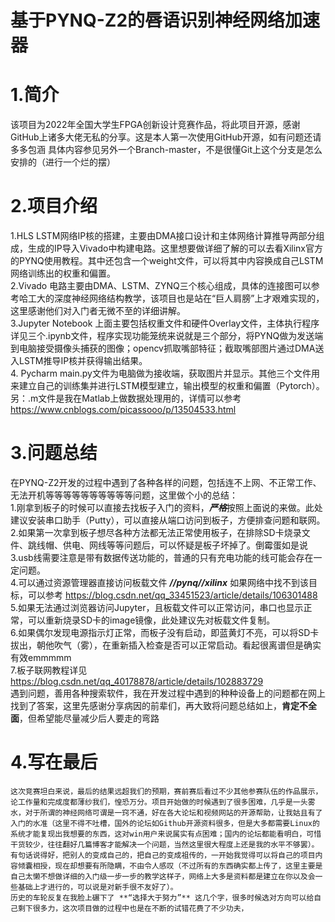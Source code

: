# 基于PYNQ-Z2的唇语识别神经网络加速器
# 1.简介
该项目为2022年全国大学生FPGA创新设计竞赛作品，将此项目开源，感谢GitHub上诸多大佬无私的分享。这是本人第一次使用GitHub开源，如有问题还请多多包涵
具体内容参见另外一个Branch-master，不是很懂Git上这个分支是怎么安排的（进行一个烂的摆）
# 2.项目介绍
1.HLS LSTM网络IP核的搭建，主要由DMA接口设计和主体网络计算推导两部分组成，生成的IP导入Vivado中构建电路。这里想要做详细了解的可以去看Xilinx官方的PYNQ使用教程。其中还包含一个weight文件，可以将其中内容换成自己LSTM网络训练出的权重和偏置。  
2.Vivado 电路主要由DMA、LSTM、ZYNQ三个核心组成，具体的连接图可以参考哈工大的深度神经网络结构教学，该项目也是站在“巨人肩膀”上才艰难实现的，这里感谢他们对入门者无微不至的详细讲解。  
3.Jupyter Notebook 上面主要包括权重文件和硬件Overlay文件，主体执行程序详见三个.ipynb文件，程序实现功能笼统来说就是三个部分，将PYNQ做为发送端到电脑接受摄像头捕获的图像；opencv抓取嘴部特征；截取嘴部图片通过DMA送入LSTM推导IP核并获得输出结果。  
4. Pycharm main.py文件为电脑做为接收端，获取图片并显示。其他三个文件用来建立自己的训练集并进行LSTM模型建立，输出模型的权重和偏置（Pytorch）。另：.m文件是我在Matlab上做数据处理用的，详情可以参考 https://www.cnblogs.com/picassooo/p/13504533.html  
# 3.问题总结
在PYNQ-Z2开发的过程中遇到了各种各样的问题，包括连不上网、不正常工作、无法开机等等等等等等等等等等问题，这里做个小的总结：  
1.刚拿到板子的时候可以直接去找板子入门的资料，***严格***按照上面说的来做。此处建议安装串口助手（Putty），可以直接从端口访问到板子，方便排查问题和联网。  
2.如果第一次拿到板子想尽各种方法都无法正常使用板子，在排除SD卡烧录文件、跳线帽、供电、网线等等问题后，可以怀疑是板子坏掉了。倒霉蛋如是说  
3.usb线需要注意是带有数据传送功能的，普通的只有充电功能的线可能会存在一定问题。  
4.可以通过资源管理器直接访问板载文件 ***//pynq//xilinx*** 如果网络中找不到该目标，可以参考 https://blog.csdn.net/qq_33451523/article/details/106301488  
5.如果无法通过浏览器访问Jupyter，且板载文件可以正常访问，串口也显示正常，可以重新烧录SD卡的image镜像，此处建议先对板载文件复制。  
6.如果偶尔发现电源指示灯正常，而板子没有启动，即蓝黄灯不亮，可以将SD卡拔出，朝他吹气（雾），在重新插入检查是否可以正常启动。看起很离谱但是确实有效emmmmm  
7.板子联网教程详见 https://blog.csdn.net/qq_40178878/article/details/102883729   
遇到问题，善用各种搜索软件，我在开发过程中遇到的种种设备上的问题都在网上找到了答案，这里先感谢分享病因的前辈们，再大致将问题总结如上，**肯定不全面**，但希望能尽量减少后人要走的弯路  
# 4.写在最后
    这次竞赛坦白来说，最后的结果远超我们的预期，赛前赛后看过不少其他参赛队伍的作品展示，论工作量和完成度都薄纱我们，惶恐万分。项目开始做的时候遇到了很多困难，几乎是一头雾水，对于所谓的神经网络可谓是一窍不通，好在各大论坛和视频网站的开源帮助，让我姑且有了入门的水准（这里不得不吐槽，国外的论坛如Github开源资料很多，但是大多都需要Linux的系统才能复现出我想要的东西，这对win用户来说属实有点困难；国内的论坛都能看明白，可惜干货较少，往往翻好几篇博客才能解决一个问题，当然这里很大程度上还是我的水平不够罢）。有句话说得好，把别人的变成自己的，把自己的变成祖传的，一开始我觉得可以将自己的项目内容倾囊相授，现在却想要有所隐瞒，不由令人感叹（不过所有的东西确实都上传了，这里主要是自己太懒不想做详细的入门级一步一步的教学这样子，网络上大多是资料都是建立在你以及会一些基础上才进行的，可以说是对新手很不友好了）。  
    历史的车轮反复在我脸上碾下了 **“选择大于努力”** 这几个字，很多时候选对方向可以给自己剩下很多力，这次项目做的过程中也是在不断的试错花费了不少功夫，
